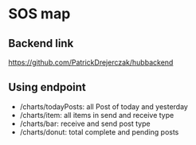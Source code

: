 # SOS map

## Backend link

https://github.com/PatrickDrejerczak/hubbackend

## Using endpoint

- /charts/todayPosts: all Post of today and yesterday
- /charts/item: all items in send and receive type
- /charts/bar: receive and send post type
- /charts/donut: total complete and pending posts
